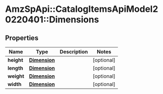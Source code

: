 # AmzSpApi::CatalogItemsApiModel20220401::Dimensions

## Properties
Name | Type | Description | Notes
------------ | ------------- | ------------- | -------------
**height** | [**Dimension**](Dimension.md) |  | [optional] 
**length** | [**Dimension**](Dimension.md) |  | [optional] 
**weight** | [**Dimension**](Dimension.md) |  | [optional] 
**width** | [**Dimension**](Dimension.md) |  | [optional] 

